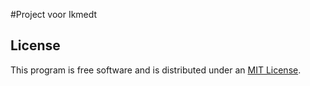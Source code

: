 #Project voor Ikmedt
## License

This program is free software and is distributed under an [MIT License](LICENSE).
